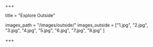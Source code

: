 +++

title = "Explore Outside"

images_path = "/images/outside/"
images_outside = ["1.jpg", "2.jpg", "3.jpg", "4.jpg", "5.jpg", "6.jpg", "7.jpg", "8.jpg" ]

+++






